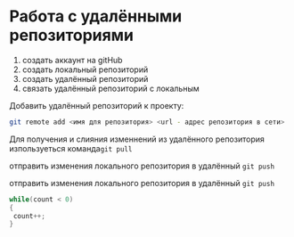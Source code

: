 # **Работа с удалёнными репозиториями**

1. создать аккаунт на gitHub
2. создать локальный репозиторий
3. создать удалённый репозиторий
4. связать удалённый репозиторий с локальным

Добавить удалённый репозиторий к проекту:
```Bash
git remote add <имя для репозитория> <url - адрес репозитория в сети>
```
Для получения и слияния изменнений из удалённого репозитория изпользуеться команда`git pull`

отправить изменения локального репозитория в удалённый `git push`

отправить изменения локального репозитория в удалённый `git push`

```java
while(count < 0)
{
 count++;
}
```
